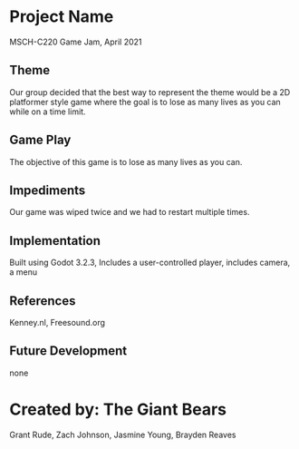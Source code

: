 # Project Name
MSCH-C220 Game Jam, April 2021

## Theme
Our group decided that the best way to represent the theme would be a 2D platformer style game where the goal is to lose as many lives as you can while on a time limit.

## Game Play
The objective of this game is to lose as many lives as you can.

## Impediments
Our game was wiped twice and we had to restart multiple times. 

## Implementation
Built using Godot 3.2.3, Includes a user-controlled player, includes camera, a menu

## References
Kenney.nl, Freesound.org

## Future Development
none

# Created by: The Giant Bears
Grant Rude, Zach Johnson, Jasmine Young, Brayden Reaves

